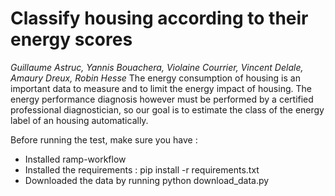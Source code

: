 # __Classify housing according to their energy scores__

*Guillaume Astruc, Yannis Bouachera, Violaine Courrier, Vincent Delale, Amaury Dreux, Robin Hesse*
The energy consumption of housing is an important data to measure and to limit the energy impact of housing. The energy performance diagnosis however must be performed by a certified professional diagnostician, so our goal is to estimate the class of the energy label of an housing automatically.

Before running the test, make sure you have :

* Installed ramp-workflow
* Installed the requirements : pip install -r requirements.txt
* Downloaded the data by running python download_data.py
